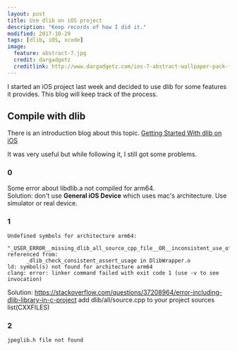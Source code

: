 ```yaml
---
layout: post
title: Use dlib on iOS project
description: "Keep records of how I did it."
modified: 2017-10-29
tags: [dlib, iOS, xcode]
image:
  feature: abstract-7.jpg
  credit: dargadgetz
  creditlink: http://www.dargadgetz.com/ios-7-abstract-wallpaper-pack-for-iphone-5-and-ipod-touch-retina/
---
```


I started an iOS project last week and decided to use dlib for some features it provides.
This blog will keep track of the process.

## Compile with dlib
There is an introduction blog about this topic.
[Getting Started With dlib on iOS](http://prabhu.xyz/2017/05/29/getting-started-with-dlib-on-ios.html)

It was very useful but while following it, I still got some problems.

### 0
Some error about libdlib.a not compiled for arm64.   
Solution: 
don't use **General iOS Device** which uses mac's architecture. Use simulator or real device.

### 1
```
Undefined symbols for architecture arm64:
  "_USER_ERROR__missing_dlib_all_source_cpp_file__OR__inconsistent_use_of_DEBUG_or_ENABLE_ASSERTS_preprocessor_directives_", referenced from:
      _dlib_check_consistent_assert_usage in DlibWrapper.o
ld: symbol(s) not found for architecture arm64
clang: error: linker command failed with exit code 1 (use -v to see invocation)
```
Solution:
https://stackoverflow.com/questions/37208964/error-including-dlib-library-in-c-project
add dlib/all/source.cpp to your project sources list(CXXFILES)

### 2
```
jpeglib.h file not found
```
